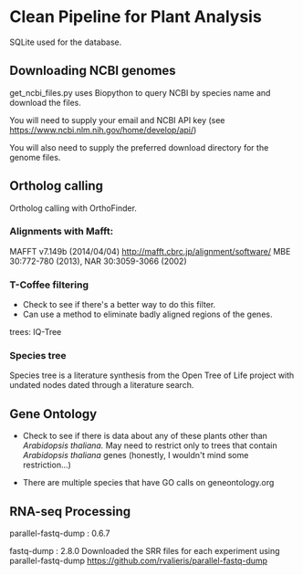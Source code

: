 # Clean Pipeline for Plant Analysis

SQLite used for the database.

## Downloading NCBI genomes

get_ncbi_files.py uses Biopython to query NCBI by species name and download the files.

You will need to supply your email and NCBI API key (see https://www.ncbi.nlm.nih.gov/home/develop/api/)

You will also need to supply the preferred download directory for the genome files.

## Ortholog calling

Ortholog calling with OrthoFinder.

### Alignments with Mafft:

MAFFT v7.149b (2014/04/04)
  http://mafft.cbrc.jp/alignment/software/
  MBE 30:772-780 (2013), NAR 30:3059-3066 (2002)

### T-Coffee filtering

* Check to see if there's a better way to do this filter.
* Can use a method to eliminate badly aligned regions of the genes.

trees: IQ-Tree 

### Species tree

Species tree is a literature synthesis from the Open Tree of Life project with undated nodes dated through a literature search.

## Gene Ontology

* Check to see if there is data about any of these plants other than _Arabidopsis thaliana._ May need to restrict only to trees that contain _Arabidopsis thaliana_ genes (honestly, I wouldn't mind some restriction...)

* There are multiple species that have GO calls on geneontology.org

## RNA-seq Processing

parallel-fastq-dump : 0.6.7

fastq-dump : 2.8.0
Downloaded the SRR files for each experiment using parallel-fastq-dump
https://github.com/rvalieris/parallel-fastq-dump
